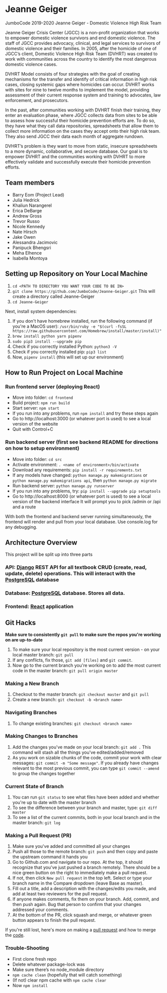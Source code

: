 # Jeanne Geiger
JumboCode 2019-2020 Jeanne Geiger - Domestic Violence High Risk Team

Jeanne Geiger Crisis Center (JGCC) is a non-profit organization that works to empower domestic violence survivors and end domestic violence. The staff of JGCC provides advocacy, clinical, and legal services to survivors of domestic violence and their families. In 2005, after the homicide of one of JGCC’s client, Domestic Violence High Risk Team (DVHRT) was created to work with communities across the country to identify the most dangerous domestic violence cases. 

DVHRT Model consists of four strategies with the goal of creating mechanisms for the transfer and identify of critical information in high risk cases, closing systemic gaps where homicides can occur. DVHRT works with sites for nine to twelve months to implement the model, providing assessment of their current response system and training to advocates, law enforcement, and prosecutors. 

In the past, after communities working with DVHRT finish their training, they enter an evaluation phase, where JGCC collects data from sites to be able to assess how successful their homicide prevention efforts are. To do so, they have what they call data repositories, spreadsheets that allow them to collect more information on the cases they accept onto their high risk team. They also send JGCC their data each month of aggregate rundown.

DVHRT’s problem is they want to move from static, insecure spreadsheets to a more dynamic, collaborative, and secure database. Our goal is to empower DVHRT and the communities working with DVHRT to more effectively validate and successfully execute their homicide prevention efforts. 


## Team members
* Barry Eom (Project Lead)
* Julia Hedrick
* Khaliun Narangerel
* Erica DeBarge
* Andrew Gross
* Trevor Russo
* Nicole Kennedy
* Nate Hirsch
* Jake Owen
* Alessandra Jacimovic
* Panipuck Bhengsri
* Meha Elhence 
* Isabella Montoya

## Setting up Repository on Your Local Machine
1. `cd <PATH TO DIRECTORY YOU WANT YOUR CODE TO BE IN>`
2. `git clone https://github.com/JumboCode/Jeanne-Geiger.git` This will create a directory called Jeanne-Geiger
3. `cd Jeanne-Geiger`

Next, install system dependencies:
1. If you don't have homebrew installed, run the following command
(if you're a MacOS user): `/usr/bin/ruby -e "$(curl -fsSL https://raw.githubusercontent.com/Homebrew/install/master/install)"`
2. `brew install python yarn pipenv`
3. `sudo pip3 install --upgrade pip`
4. Check if you correctly installed Python: `python3 -V`
5. Check if you correctly installed pip: `pip3 list`
6. Now, `pipenv install` (this will set up our environment)

## How to Run Project on Local Machine
### Run frontend server (deploying React)
- Move into folder: `cd frontend`
- Build project: `npm run build`
- Start server: `npm start`
- If you run into any problems, run `npm install` and try these steps again
- Go to http://localhost:3000 (or whatever port is used) to see a local version of the website
- Quit with Control+C

### Run backend server (first see backend README for directions on how to setup environment)
- Move into folder: `cd src`
- Activate environment: `. <name of environment>/bin/activate`
- Download any requirements: `pip install -r requirements.txt`
- If any models have changed: `python manage.py makemigrations` or `python manage.py makemigrations api`, then `python manage.py migrate`
- Run backend server: `python manage.py runserver`
- If you run into any problems, try: `pip install --upgrade pip setuptools`
- Go to http://localhost:8000 (or whatever port is used) to see a local version of the backend interface
It will prompt you to pick /admin or /api and a route

With both the frontend and backend server running simultaneously, the frontend will render and pull from 
your local database. Use console.log for any debugging.

## Architecture Overview
This project will be split up into three parts

### API: [Django](https://www.djangoproject.com/) REST API for all textbook CRUD (create, read, update, delete) operations. This will interact with the [PostgreSQL](https://www.postgresql.org/) database

### Database: [PostgreSQL](https://www.postgresql.org/) database. Stores all data.

### Frontend: [React](https://facebook.github.io/react/docs/hello-world.html) application

## Git Hacks
**Make sure to consistently `git pull` to make sure the repos you're working on are up-to-date**
1. To make sure your local repository is the most current version - on your local master branch: `git pull`
2. If any conflicts, fix those, `git add [files]` and `git commit`.
3. Now go to the current branch you're working on to add the most current code in the master branch: `git pull origin master`

### Making a New Branch
1. Checkout to the master branch: `git checkout master` and `git pull`
2. Create a new branch: `git checkout -b <branch name>`

### Navigating Branches
1. To change existing branches: `git checkout <branch name>`

### Making Changes to Branches
1. Add the changes you've made on your local branch: `git add .` This command will stash all the things you've edited/added/removed
2. As you work on sizable chunks of the code, commit your work with clear messages: `git commit -m "Some message"`. If you already have changes relevant to the most previous commit, you can type `git commit --amend` to group the changes together

### Current State of Branch
1. You can run `git status` to see what files have been added and whether you're up to date with the master branch
2. To see the difference between your branch and master, type: `git diff master`
3. To see a list of the current commits, both in your local branch and in the master branch: `git log`

### Making a Pull Request (PR)
1. Make sure you've added and committed all your changes
2. Push all those to the remote branch: `git push` and then copy and paste the upstream command it hands you
3. Go to Github.com and navigate to our repo. At the top, it should recognize that you've just pushed a branch remotely. There should be a nice green button on the right to immediately make a pull request.
4. If not, then click `New pull request` in the top left. Select or type your branch name in the Compare dropdown (leave Base as master).
5. Fill out a title, add a description with the changes/edits you made, and add at least two reviewers for the pull request.
6. If anyone makes comments, fix them on your branch. Add, commit, and then push again. Bug that person to confirm that your changes addressed your comments.
7. At the bottom of the PR, click squash and merge, or whatever green button appears to finish the pull request.

If you're still lost, here's more on making a [pull request](https://help.github.com/articles/creating-a-pull-request/) and how to merge the [code](https://help.github.com/articles/merging-a-pull-request/).

### Trouble-Shooting
- First clone fresh repo
- Delete whatever package-lock was
- Make sure there’s no node_module directory
- `npm cache clean` (hopefully that will catch something)
- (If not) clear npm cache with `npm cache clear`
- Now `npm install`

